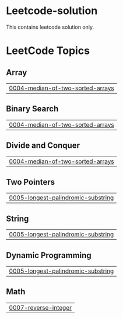 # Leetcode-solution
This contains leetcode solution only.

<!---LeetCode Topics Start-->
# LeetCode Topics
## Array
|  |
| ------- |
| [0004-median-of-two-sorted-arrays](https://github.com/Rajugupta1234185/Leetcode-Solution/tree/master/0004-median-of-two-sorted-arrays) |
## Binary Search
|  |
| ------- |
| [0004-median-of-two-sorted-arrays](https://github.com/Rajugupta1234185/Leetcode-Solution/tree/master/0004-median-of-two-sorted-arrays) |
## Divide and Conquer
|  |
| ------- |
| [0004-median-of-two-sorted-arrays](https://github.com/Rajugupta1234185/Leetcode-Solution/tree/master/0004-median-of-two-sorted-arrays) |
## Two Pointers
|  |
| ------- |
| [0005-longest-palindromic-substring](https://github.com/Rajugupta1234185/Leetcode-Solution/tree/master/0005-longest-palindromic-substring) |
## String
|  |
| ------- |
| [0005-longest-palindromic-substring](https://github.com/Rajugupta1234185/Leetcode-Solution/tree/master/0005-longest-palindromic-substring) |
## Dynamic Programming
|  |
| ------- |
| [0005-longest-palindromic-substring](https://github.com/Rajugupta1234185/Leetcode-Solution/tree/master/0005-longest-palindromic-substring) |
## Math
|  |
| ------- |
| [0007-reverse-integer](https://github.com/Rajugupta1234185/Leetcode-Solution/tree/master/0007-reverse-integer) |
<!---LeetCode Topics End-->